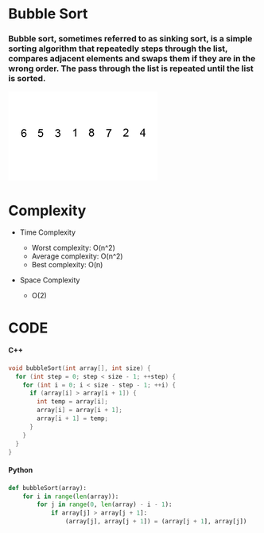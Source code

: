 Bubble Sort
===
### Bubble sort, sometimes referred to as sinking sort, is a simple sorting algorithm that repeatedly steps through the list, compares adjacent elements and swaps them if they are in the wrong order. The pass through the list is repeated until the list is sorted.

![](Bubble_sort.gif)


Complexity
===

  * Time Complexity

    * Worst complexity: O(n^2)
    * Average complexity: O(n^2)
    * Best complexity: O(n)
    
  * Space Complexity

    * O(2)
    

CODE
===

#### C++
``` c++
void bubbleSort(int array[], int size) {
  for (int step = 0; step < size - 1; ++step) {
    for (int i = 0; i < size - step - 1; ++i) {
      if (array[i] > array[i + 1]) {
        int temp = array[i];
        array[i] = array[i + 1];
        array[i + 1] = temp;
      }
    }
  }
}
```

#### Python
``` python
def bubbleSort(array):
    for i in range(len(array)):
        for j in range(0, len(array) - i - 1):
            if array[j] > array[j + 1]:
                (array[j], array[j + 1]) = (array[j + 1], array[j])
```
